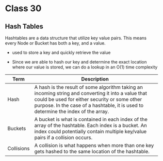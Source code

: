 # Class 30

## Hash Tables

Hashtables are a data structure that utilize key value pairs. This means every Node or Bucket has both a key, and a value.

- used to store a key and quickly retrieve the value

- Since we are able to hash our key and determine the exact location where our value is stored, we can do a lookup in an O(1) time complexity

| Term      | Description |
| ----------- | ----------- |
|Hash|A hash is the result of some algorithm taking an incoming string and converting it into a value that could be used for either security or some other purpose. In the case of a hashtable, it is used to determine the index of the array.|
|Buckets|A bucket is what is contained in each index of the array of the hashtable. Each index is a bucket. An index could potentially contain multiple key/value pairs if a collision occurs.|
|Collisions|A collision is what happens when more than one key gets hashed to the same location of the hashtable.|
